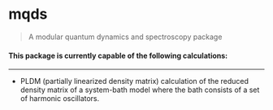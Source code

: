 # mqds

> A modular quantum dynamics and spectroscopy package

#### This package is currently capable of the following calculations:
---------------------------------------------------------------------

* PLDM (partially linearized density matrix) calculation of the reduced density matrix of a system-bath model where the bath consists of a set of harmonic oscillators.



